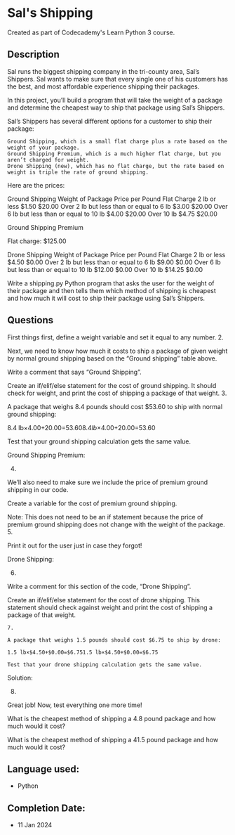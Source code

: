 # Sal's Shipping
Created as part of Codecademy's Learn Python 3 course. 

## Description
Sal runs the biggest shipping company in the tri-county area, Sal’s Shippers. Sal wants to make sure that every single one of his customers has the best, and most affordable experience shipping their packages.

In this project, you’ll build a program that will take the weight of a package and determine the cheapest way to ship that package using Sal’s Shippers.

Sal’s Shippers has several different options for a customer to ship their package:

    Ground Shipping, which is a small flat charge plus a rate based on the weight of your package.
    Ground Shipping Premium, which is a much higher flat charge, but you aren’t charged for weight.
    Drone Shipping (new), which has no flat charge, but the rate based on weight is triple the rate of ground shipping.

Here are the prices:

Ground Shipping
Weight of Package 	Price per Pound 	Flat Charge
2 lb or less 	$1.50 	$20.00
Over 2 lb but less than or equal to 6 lb 	$3.00 	$20.00
Over 6 lb but less than or equal to 10 lb 	$4.00 	$20.00
Over 10 lb 	$4.75 	$20.00

Ground Shipping Premium

Flat charge: $125.00

Drone Shipping
Weight of Package 	Price per Pound 	Flat Charge
2 lb or less 	$4.50 	$0.00
Over 2 lb but less than or equal to 6 lb 	$9.00 	$0.00
Over 6 lb but less than or equal to 10 lb 	$12.00 	$0.00
Over 10 lb 	$14.25 	$0.00

Write a shipping.py Python program that asks the user for the weight of their package and then tells them which method of shipping is cheapest and how much it will cost to ship their package using Sal’s Shippers.

## Questions
First things first, define a weight variable and set it equal to any number.
2.

Next, we need to know how much it costs to ship a package of given weight by normal ground shipping based on the “Ground shipping” table above.

Write a comment that says “Ground Shipping”.

Create an if/elif/else statement for the cost of ground shipping. It should check for weight, and print the cost of shipping a package of that weight.
3.

A package that weighs 8.4 pounds should cost $53.60 to ship with normal ground shipping:

8.4 lb×$4.00+$20.00=$53.608.4 lb×$4.00+$20.00=$53.60

Test that your ground shipping calculation gets the same value.

Ground Shipping Premium:

4.

We’ll also need to make sure we include the price of premium ground shipping in our code.

Create a variable for the cost of premium ground shipping.

Note: This does not need to be an if statement because the price of premium ground shipping does not change with the weight of the package.
5.

Print it out for the user just in case they forgot!

Drone Shipping:

6.

Write a comment for this section of the code, “Drone Shipping”.

Create an if/elif/else statement for the cost of drone shipping. This statement should check against weight and print the cost of shipping a package of that weight.

    7.

    A package that weighs 1.5 pounds should cost $6.75 to ship by drone:

    1.5 lb×$4.50+$0.00=$6.751.5 lb×$4.50+$0.00=$6.75

    Test that your drone shipping calculation gets the same value.

Solution:

8.

Great job! Now, test everything one more time!

What is the cheapest method of shipping a 4.8 pound package and how much would it cost?

What is the cheapest method of shipping a 41.5 pound package and how much would it cost?

## Language used:
* Python

## Completion Date:
* 11 Jan 2024
